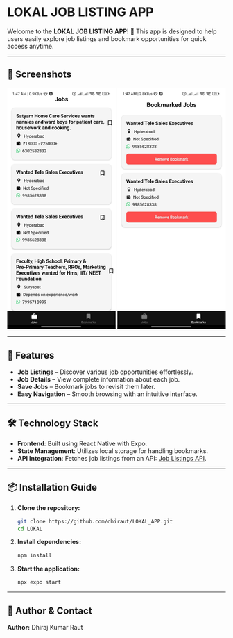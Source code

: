 # LOKAL JOB LISTING APP

Welcome to the **LOKAL JOB LISTING APP**! 🚀 This app is designed to help users easily explore job listings and bookmark opportunities for quick access anytime.

---

## 📱 Screenshots

<p align="center">
  <img src="./screenshots/image1.jpg" alt="Home Screen" width="250"/>
  <img src="./screenshots/image2.jpg" alt="Job Details Screen" width="250"/>
</p>

---

## 🚀 Features

- **Job Listings** – Discover various job opportunities effortlessly.  
- **Job Details** – View complete information about each job.  
- **Save Jobs** – Bookmark jobs to revisit them later.  
- **Easy Navigation** – Smooth browsing with an intuitive interface.  

---

## 🛠 Technology Stack

- **Frontend**: Built using React Native with Expo.  
- **State Management**: Utilizes local storage for handling bookmarks.  
- **API Integration**: Fetches job listings from an API: [Job Listings API](https://testapi.getlokalapp.com/common/jobs?page=1).  

---

## 📦 Installation Guide

1. **Clone the repository:**
   ```bash
   git clone https://github.com/dhiraut/LOKAL_APP.git
   cd LOKAL
   ```
2. **Install dependencies:**
   ```bash
   npm install
   ```
3. **Start the application:**
   ```bash
   npx expo start
   ```

---

## 📌 Author & Contact

**Author:** Dhiraj Kumar Raut
